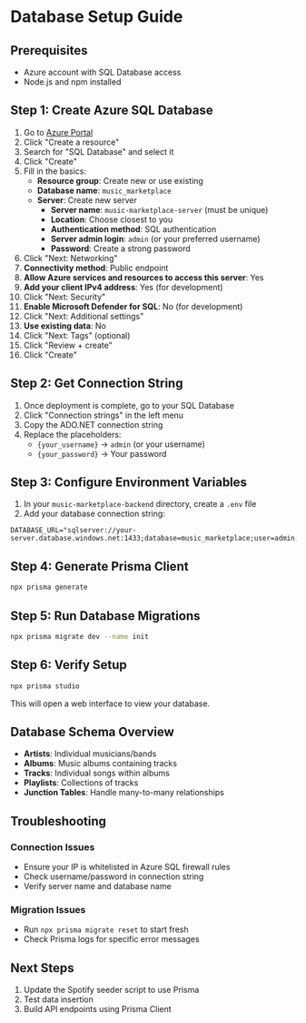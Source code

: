 # Database Setup Guide

## Prerequisites

- Azure account with SQL Database access
- Node.js and npm installed

## Step 1: Create Azure SQL Database

1. Go to [Azure Portal](https://portal.azure.com)
2. Click "Create a resource"
3. Search for "SQL Database" and select it
4. Click "Create"
5. Fill in the basics:
   - **Resource group**: Create new or use existing
   - **Database name**: `music_marketplace`
   - **Server**: Create new server
     - **Server name**: `music-marketplace-server` (must be unique)
     - **Location**: Choose closest to you
     - **Authentication method**: SQL authentication
     - **Server admin login**: `admin` (or your preferred username)
     - **Password**: Create a strong password
6. Click "Next: Networking"
7. **Connectivity method**: Public endpoint
8. **Allow Azure services and resources to access this server**: Yes
9. **Add your client IPv4 address**: Yes (for development)
10. Click "Next: Security"
11. **Enable Microsoft Defender for SQL**: No (for development)
12. Click "Next: Additional settings"
13. **Use existing data**: No
14. Click "Next: Tags" (optional)
15. Click "Review + create"
16. Click "Create"

## Step 2: Get Connection String

1. Once deployment is complete, go to your SQL Database
2. Click "Connection strings" in the left menu
3. Copy the ADO.NET connection string
4. Replace the placeholders:
   - `{your_username}` → `admin` (or your username)
   - `{your_password}` → Your password

## Step 3: Configure Environment Variables

1. In your `music-marketplace-backend` directory, create a `.env` file
2. Add your database connection string:

```env
DATABASE_URL="sqlserver://your-server.database.windows.net:1433;database=music_marketplace;user=admin;password=your_password;encrypt=true;trustServerCertificate=false;loginTimeout=30;"
```

## Step 4: Generate Prisma Client

```bash
npx prisma generate
```

## Step 5: Run Database Migrations

```bash
npx prisma migrate dev --name init
```

## Step 6: Verify Setup

```bash
npx prisma studio
```

This will open a web interface to view your database.

## Database Schema Overview

- **Artists**: Individual musicians/bands
- **Albums**: Music albums containing tracks
- **Tracks**: Individual songs within albums
- **Playlists**: Collections of tracks
- **Junction Tables**: Handle many-to-many relationships

## Troubleshooting

### Connection Issues
- Ensure your IP is whitelisted in Azure SQL firewall rules
- Check username/password in connection string
- Verify server name and database name

### Migration Issues
- Run `npx prisma migrate reset` to start fresh
- Check Prisma logs for specific error messages

## Next Steps

1. Update the Spotify seeder script to use Prisma
2. Test data insertion
3. Build API endpoints using Prisma Client
